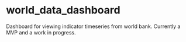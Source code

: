 # world_data_dashboard
Dashboard for viewing indicator timeseries from world bank. Currently a MVP and a work in progress.
